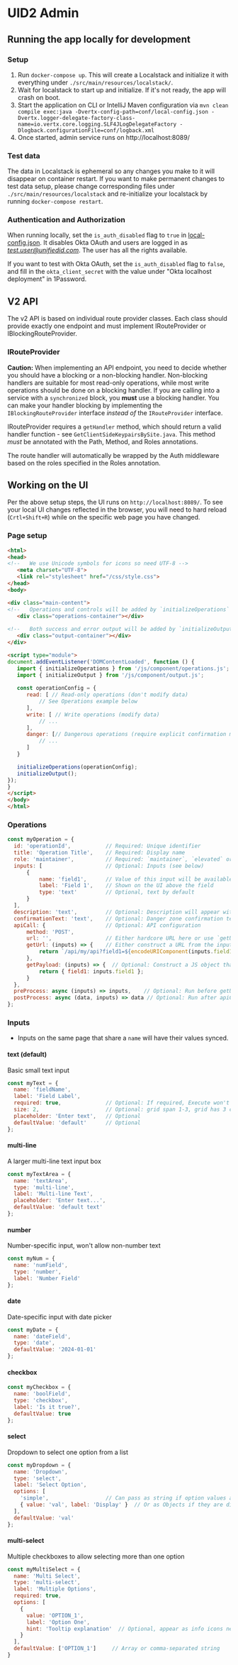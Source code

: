 # UID2 Admin

## Running the app locally for development

### Setup

1. Run `docker-compose up`. This will create a Localstack and initialize it with everything under `./src/main/resources/localstack/`.
2. Wait for localstack to start up and initialize. If it's not ready, the app will crash on boot. 
3. Start the application on CLI or IntelliJ Maven configuration via `mvn clean compile exec:java -Dvertx-config-path=conf/local-config.json -Dvertx.logger-delegate-factory-class-name=io.vertx.core.logging.SLF4JLogDelegateFactory -Dlogback.configurationFile=conf/logback.xml`
4. Once started, admin service runs on http://localhost:8089/

### Test data

The data in Localstack is ephemeral so any changes you make to it will disappear on container restart. If you want
to make permanent changes to test data setup, please change corresponding files under `./src/main/resources/localstack`
and re-initialize your localstack by running `docker-compose restart`.

### Authentication and Authorization

When running locally, set the `is_auth_disabled` flag to `true` in [local-config.json](./conf/local-config.json). It disables Okta OAuth and users are logged in as *test.user@unifiedid.com*. The user has all the rights available.

If you want to test with Okta OAuth, set the `is_auth_disabled` flag to `false`, and fill in the `okta_client_secret` with the value under "Okta localhost deployment" in 1Password.

## V2 API

The v2 API is based on individual route provider classes. Each class should provide exactly one endpoint and must implement IRouteProvider or IBlockingRouteProvider. 

### IRouteProvider

**Caution:** When implementing an API endpoint, you need to decide whether you should have a blocking or a non-blocking handler. Non-blocking handlers are suitable for most read-only operations, while most write operations should be done on a blocking handler. If you are calling into a service with a `synchronized` block, you **must** use a blocking handler. You can make your handler blocking by implementing the `IBlockingRouteProvider` interface *instead of* the `IRouteProvider` interface.

IRouteProvider requires a `getHandler` method, which should return a valid handler function - see `GetClientSideKeypairsBySite.java`. This method *must* be annotated with the Path, Method, and Roles annotations.

The route handler will automatically be wrapped by the Auth middleware based on the roles specified in the Roles annotation.

## Working on the UI
Per the above setup steps, the UI runs on `http://localhost:8089/`. To see your local UI changes reflected in the browser, you will need to hard reload (`Crtl+Shift+R`) while on the specific web page you have changed.

### Page setup
```html
<html>
<head>
<!--   We use Unicode symbols for icons so need UTF-8 -->
   <meta charset="UTF-8">
   <link rel="stylesheet" href="/css/style.css">
</head>
<body>

<div class="main-content">
<!--   Operations and controls will be added by `initializeOperations` here -->
   <div class="operations-container"></div>
   
<!--   Both success and error output will be added by `initializeOutput` hedre -->
   <div class="output-container"></div>
</div>

<script type="module">
document.addEventListener('DOMContentLoaded', function () {
   import { initializeOperations } from '/js/component/operations.js';
   import { initializeOutput } from '/js/component/output.js';
   
   const operationConfig = {
      read: [ // Read-only operations (don't modify data)
          // See Operations example below
      ],    
      write: [ // Write operations (modify data)
          // ...
      ],   
      danger: [// Dangerous operations (require explicit confirmation modal)
          // ...
      ]   
   }

   initializeOperations(operationConfig);
   initializeOutput();
});
}
</script>
</body>
</html>
```

### Operations
```javascript
const myOperation = {
  id: 'operationId',           // Required: Unique identifier
  title: 'Operation Title',    // Required: Display name
  role: 'maintainer',          // Required: `maintainer`, `elevated` or `superuser`
  inputs: [                    // Optional: Inputs (see below)
      {
          name: 'field1',      // Value of this input will be available as property matching name on `inputs` object below.
          label: 'Field 1',    // Shown on the UI above the field
          type: 'text'         // Optional, text by default
      }
  ],                           
  description: 'text',         // Optional: Description will appear within the accordion
  confirmationText: 'text',    // Optional: Danger zone confirmation text, will replace stock text if used. Only works in danger zone.
  apiCall: {                   // Optional: API configuration
      method: 'POST',
      url: '',                 // Either hardcore URL here or use `getUrl` below. 
      getUrl: (inputs) => {    // Either construct a URL from the inputs or use `url` above.
          return `/api/my/api?field1=${encodeURIComponent(inputs.field1)}`
      },
      getPayload: (inputs) => {  // Optional: Construct a JS object that will be sent as body
          return { field1: inputs.field1 };
      }
  },                 
  preProcess: async (inputs) => inputs,    // Optional: Run before getUrl/getPayload and the API call
  postProcess: async (data, inputs) => data // Optional: Run after apiCall, if you want to adjust the response 
};

```

### Inputs
- Inputs on the same page that share a `name` will have their values synced.

#### text (default)
Basic small text input
```javascript
const myText = {
  name: 'fieldName',
  label: 'Field Label',
  required: true,              // Optional: If required, Execute won't be enable until filled. Default false.
  size: 2,                     // Optional: grid span 1-3, grid has 3 columns. Default 1.
  placeholder: 'Enter text',   // Optional
  defaultValue: 'default'      // Optional 
};
```

#### multi-line
A larger multi-line text input box
```javascript
const myTextArea = {
  name: 'textArea',
  type: 'multi-line',
  label: 'Multi-line Text',
  placeholder: 'Enter text...',
  defaultValue: 'default text'
};
```

#### number
Number-specific input, won't allow non-number text
```javascript
const myNum = {
  name: 'numField',
  type: 'number',
  label: 'Number Field'
};
```

#### date
Date-specific input with date picker
```javascript
const myDate = {
  name: 'dateField',
  type: 'date',
  defaultValue: '2024-01-01'
};
```

#### checkbox
```javascript
const myCheckbox = {
  name: 'boolField',
  type: 'checkbox',
  label: 'Is it true?',
  defaultValue: true
};
```

#### select
Dropdown to select one option from a list
```javascript
const myDropdown = {
  name: 'Dropdown',
  type: 'select',
  label: 'Select Option',
  options: [
    'simple',                  // Can pass as string if option values are same as UI text
    { value: 'val', label: 'Display' }  // Or as Objects if they are different
  ],
  defaultValue: 'val'
};
```

#### multi-select
Multiple checkboxes to allow selecting more than one option

```javascript
const myMultiSelect = {
  name: 'Multi Select',
  type: 'multi-select',
  label: 'Multiple Options',
  required: true,
  options: [
    {
      value: 'OPTION_1',
      label: 'Option One',
      hint: 'Tooltip explanation'  // Optional, appear as info icons next to options
    }
  ],
  defaultValue: ['OPTION_1']     // Array or comma-separated string
}
```
